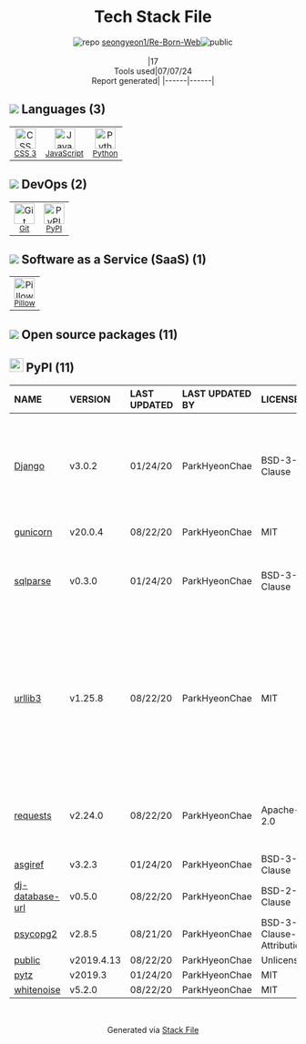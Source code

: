 <!--
&lt;--- Readme.md Snippet without images Start ---&gt;
## Tech Stack
seongyeon1/Re-Born-Web is built on the following main stack:

- [JavaScript](https://developer.mozilla.org/en-US/docs/Web/JavaScript) – Languages
- [Python](https://www.python.org) – Languages
- [Pillow](https://python-pillow.github.io/) – Image Processing and Management

Full tech stack [here](/techstack.md)

&lt;--- Readme.md Snippet without images End ---&gt;

&lt;--- Readme.md Snippet with images Start ---&gt;
## Tech Stack
seongyeon1/Re-Born-Web is built on the following main stack:

- <img width='25' height='25' src='https://img.stackshare.io/service/1209/javascript.jpeg' alt='JavaScript'/> [JavaScript](https://developer.mozilla.org/en-US/docs/Web/JavaScript) – Languages
- <img width='25' height='25' src='https://img.stackshare.io/service/993/pUBY5pVj.png' alt='Python'/> [Python](https://www.python.org) – Languages
- <img width='25' height='25' src='https://img.stackshare.io/service/2375/default_1f67b0ca7416a9f52beb655f90b5602d5ef74b75.jpg' alt='Pillow'/> [Pillow](https://python-pillow.github.io/) – Image Processing and Management

Full tech stack [here](/techstack.md)

&lt;--- Readme.md Snippet with images End ---&gt;
-->
<div align="center">

# Tech Stack File
![](https://img.stackshare.io/repo.svg "repo") [seongyeon1/Re-Born-Web](https://github.com/seongyeon1/Re-Born-Web)![](https://img.stackshare.io/public_badge.svg "public")
<br/><br/>
|17<br/>Tools used|07/07/24 <br/>Report generated|
|------|------|
</div>

## <img src='https://img.stackshare.io/languages.svg'/> Languages (3)
<table><tr>
  <td align='center'>
  <img width='36' height='36' src='https://img.stackshare.io/service/6727/css.png' alt='CSS 3'>
  <br>
  <sub><a href="https://developer.mozilla.org/en-US/docs/Web/CSS/CSS3">CSS 3</a></sub>
  <br>
  <sub></sub>
</td>

<td align='center'>
  <img width='36' height='36' src='https://img.stackshare.io/service/1209/javascript.jpeg' alt='JavaScript'>
  <br>
  <sub><a href="https://developer.mozilla.org/en-US/docs/Web/JavaScript">JavaScript</a></sub>
  <br>
  <sub></sub>
</td>

<td align='center'>
  <img width='36' height='36' src='https://img.stackshare.io/service/993/pUBY5pVj.png' alt='Python'>
  <br>
  <sub><a href="https://www.python.org">Python</a></sub>
  <br>
  <sub></sub>
</td>

</tr>
</table>

## <img src='https://img.stackshare.io/devops.svg'/> DevOps (2)
<table><tr>
  <td align='center'>
  <img width='36' height='36' src='https://img.stackshare.io/service/1046/git.png' alt='Git'>
  <br>
  <sub><a href="http://git-scm.com/">Git</a></sub>
  <br>
  <sub></sub>
</td>

<td align='center'>
  <img width='36' height='36' src='https://img.stackshare.io/service/12572/-RIWgodF_400x400.jpg' alt='PyPI'>
  <br>
  <sub><a href="https://pypi.org/">PyPI</a></sub>
  <br>
  <sub></sub>
</td>

</tr>
</table>

## <img src='https://img.stackshare.io/saas.svg'/> Software as a Service (SaaS) (1)
<table><tr>
  <td align='center'>
  <img width='36' height='36' src='https://img.stackshare.io/service/2375/default_1f67b0ca7416a9f52beb655f90b5602d5ef74b75.jpg' alt='Pillow'>
  <br>
  <sub><a href="https://python-pillow.github.io/">Pillow</a></sub>
  <br>
  <sub></sub>
</td>

</tr>
</table>


## <img src='https://img.stackshare.io/group.svg' /> Open source packages (11)</h2>

## <img width='24' height='24' src='https://img.stackshare.io/service/12572/-RIWgodF_400x400.jpg'/> PyPI (11)

|NAME|VERSION|LAST UPDATED|LAST UPDATED BY|LICENSE|VULNERABILITIES|
|:------|:------|:------|:------|:------|:------|
|[Django](https://pypi.org/project/Django)|v3.0.2|01/24/20|ParkHyeonChae |BSD-3-Clause|[CVE-2021-35042](https://github.com/advisories/GHSA-xpfp-f569-q3p2) (Critical)<br/>[CVE-2021-44420](https://github.com/advisories/GHSA-v6rh-hp5x-86rv) (High)<br/>[CVE-2021-31542](https://github.com/advisories/GHSA-rxjp-mfm9-w4wr) (High)<br/>[CVE-2021-28658](https://github.com/advisories/GHSA-xgxc-v2qg-chmh) (Moderate)|
|[gunicorn](https://pypi.org/project/gunicorn)|v20.0.4|08/22/20|ParkHyeonChae |MIT|[CVE-2024-1135](https://github.com/advisories/GHSA-w3h3-4rj7-4ph4) (High)|
|[sqlparse](https://pypi.org/project/sqlparse)|v0.3.0|01/24/20|ParkHyeonChae |BSD-3-Clause|[CVE-2024-4340](https://github.com/advisories/GHSA-2m57-hf25-phgg) (High)<br/>[](https://github.com/advisories/GHSA-62qf-jcq8-8gxw) (High)<br/>[CVE-2023-30608](https://github.com/advisories/GHSA-rrm6-wvj7-cwh2) (Moderate)|
|[urllib3](https://pypi.org/project/urllib3)|v1.25.8|08/22/20|ParkHyeonChae |MIT|[CVE-2021-33503](https://github.com/advisories/GHSA-q2q7-5pp4-w6pg) (High)<br/>[CVE-2020-26137](https://github.com/advisories/GHSA-wqvq-5m8c-6g24) (Moderate)<br/>[CVE-2024-37891](https://github.com/advisories/GHSA-34jh-p97f-mpxf) (Moderate)<br/>[CVE-2023-45803](https://github.com/advisories/GHSA-g4mx-q9vg-27p4) (Moderate)<br/>[CVE-2023-43804](https://github.com/advisories/GHSA-v845-jxx5-vc9f) (Moderate)|
|[requests](https://pypi.org/project/requests)|v2.24.0|08/22/20|ParkHyeonChae |Apache-2.0|[CVE-2024-35195](https://github.com/advisories/GHSA-9wx4-h78v-vm56) (Moderate)<br/>[CVE-2023-32681](https://github.com/advisories/GHSA-j8r2-6x86-q33q) (Moderate)|
|[asgiref](https://pypi.org/project/asgiref)|v3.2.3|01/24/20|ParkHyeonChae |BSD-3-Clause|N/A|
|[dj-database-url](https://pypi.org/project/dj-database-url)|v0.5.0|08/22/20|ParkHyeonChae |BSD-2-Clause|N/A|
|[psycopg2](https://pypi.org/project/psycopg2)|v2.8.5|08/21/20|ParkHyeonChae |BSD-3-Clause-Attribution|N/A|
|[public](https://pypi.org/project/public)|v2019.4.13|08/22/20|ParkHyeonChae |Unlicense|N/A|
|[pytz](https://pypi.org/project/pytz)|v2019.3|01/24/20|ParkHyeonChae |MIT|N/A|
|[whitenoise](https://pypi.org/project/whitenoise)|v5.2.0|08/22/20|ParkHyeonChae |MIT|N/A|

<br/>
<div align='center'>

Generated via [Stack File](https://github.com/marketplace/stack-file)
